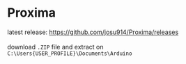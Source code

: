 # Proxima
latest release: https://github.com/josu914/Proxima/releases <br><br>
download `.ZIP` file and extract on ```C:\Users{USER_PROFILE}\Documents\Arduino```
